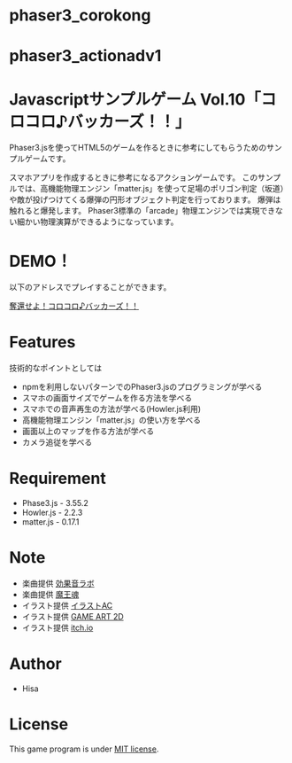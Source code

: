# phaser3_corokong

# phaser3_actionadv1
# Javascriptサンプルゲーム Vol.10「コロコロ♪バッカーズ！！」
 
Phaser3.jsを使ってHTML5のゲームを作るときに参考にしてもらうためのサンプルゲームです。

スマホアプリを作成するときに参考になるアクションゲームです。
このサンプルでは、高機能物理エンジン「matter.js」を使って足場のポリゴン判定（坂道）
や敵が投げつけてくる爆弾の円形オブジェクト判定を行っております。
爆弾は触れると爆発します。
Phaser3標準の「arcade」物理エンジンでは実現できない細かい物理演算ができるようになっています。

# DEMO！
 
以下のアドレスでプレイすることができます。

[奪還せよ！コロコロ♪バッカーズ！！](https://tinycore-hisanori.github.io/phaser3_corokong/)

 
# Features
 
技術的なポイントとしては

* npmを利用しないパターンでのPhaser3.jsのプログラミングが学べる
* スマホの画面サイズでゲームを作る方法を学べる
* スマホでの音声再生の方法が学べる(Howler.js利用)
* 高機能物理エンジン「matter.js」の使い方を学べる
* 画面以上のマップを作る方法が学べる
* カメラ追従を学べる

# Requirement
 
* Phase3.js      - 3.55.2
* Howler.js      - 2.2.3
* matter.js      - 0.17.1
 
# Note

 * 楽曲提供 [効果音ラボ](https://soundeffect-lab.info/sound/anime/)
 * 楽曲提供 [魔王魂](https://maou.audio/)
 * イラスト提供 [イラストAC](https://www.ac-illust.com/)
 * イラスト提供 [GAME ART 2D](https://www.gameart2d.com/freebies.html)
 * イラスト提供 [itch.io](https://itch.io/game-assets/top-sellers/free)

 
# Author
 
* Hisa
 
# License
 
This game program is under [MIT license](https://en.wikipedia.org/wiki/MIT_License).